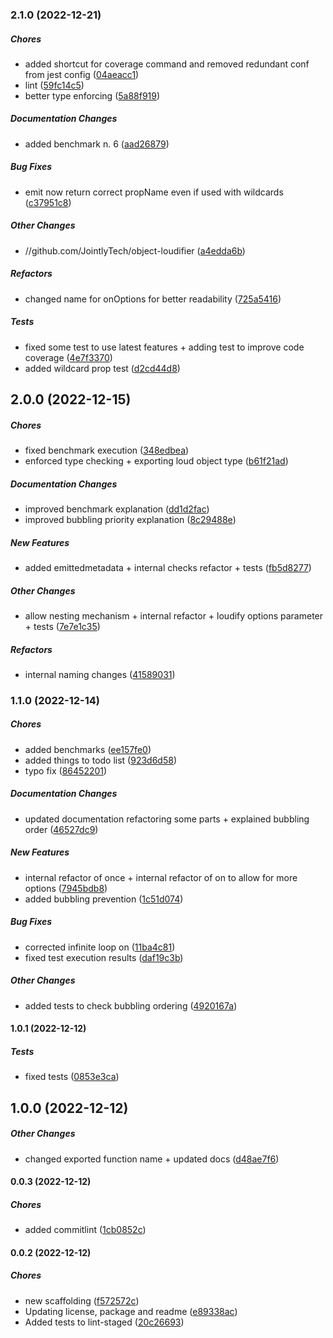 ### 2.1.0 (2022-12-21)

##### Chores

*  added shortcut for coverage command and removed redundant conf from jest config ([04aeacc1](https://github.com/JointlyTech/object-loudifier/commit/04aeacc1dc68a06d7fc04a4a47de947807649323))
*  lint ([59fc14c5](https://github.com/JointlyTech/object-loudifier/commit/59fc14c5d39767a5e6c96c97de056d4b4bfb2765))
*  better type enforcing ([5a88f919](https://github.com/JointlyTech/object-loudifier/commit/5a88f9191cc8e5ecbdf09b65663ad2f8aa1f4f25))

##### Documentation Changes

*  added benchmark n. 6 ([aad26879](https://github.com/JointlyTech/object-loudifier/commit/aad268791da57ab6239277a7307a73341a9b9a2d))

##### Bug Fixes

*  emit now return correct propName even if used with wildcards ([c37951c8](https://github.com/JointlyTech/object-loudifier/commit/c37951c897c00d1a217013b66c5f19e424af05e0))

##### Other Changes

* //github.com/JointlyTech/object-loudifier ([a4edda6b](https://github.com/JointlyTech/object-loudifier/commit/a4edda6b808a15d70c3581ea35012759f014f427))

##### Refactors

*  changed name for onOptions for better readability ([725a5416](https://github.com/JointlyTech/object-loudifier/commit/725a5416bc0621c6755c442bcf75878591e5a14e))

##### Tests

*  fixed some test to use latest features + adding test to improve code coverage ([4e7f3370](https://github.com/JointlyTech/object-loudifier/commit/4e7f33709cdae55e9e864d8699712f4ed7c0e73d))
*  added wildcard prop test ([d2cd44d8](https://github.com/JointlyTech/object-loudifier/commit/d2cd44d84dcc5c7fc661d64add593fd82bc0e96a))

## 2.0.0 (2022-12-15)

##### Chores

*  fixed benchmark execution ([348edbea](https://github.com/JointlyTech/object-loudifier/commit/348edbea31f59e074ac5d7aa9e3f078f5c3efe1a))
*  enforced type checking + exporting loud object type ([b61f21ad](https://github.com/JointlyTech/object-loudifier/commit/b61f21ad22dbac4e89ddf75828668d1be0c3ff66))

##### Documentation Changes

*  improved benchmark explanation ([dd1d2fac](https://github.com/JointlyTech/object-loudifier/commit/dd1d2fac61bd7ceb1ccb7bc85c2b1eec2483f3c9))
*  improved bubbling priority explanation ([8c29488e](https://github.com/JointlyTech/object-loudifier/commit/8c29488e16378249439ac722b840cbdb8678eb5f))

##### New Features

*  added emittedmetadata + internal checks refactor + tests ([fb5d8277](https://github.com/JointlyTech/object-loudifier/commit/fb5d8277428bee6c328a109040de32ac7e1092a4))

##### Other Changes

*  allow nesting mechanism + internal refactor + loudify options parameter + tests ([7e7e1c35](https://github.com/JointlyTech/object-loudifier/commit/7e7e1c35a83418000b887f065b2bd1f69b26345f))

##### Refactors

*  internal naming changes ([41589031](https://github.com/JointlyTech/object-loudifier/commit/41589031af41d8faf8b5482924ba9ed1ee85841e))

### 1.1.0 (2022-12-14)

##### Chores

*  added benchmarks ([ee157fe0](https://github.com/JointlyTech/object-loudifier/commit/ee157fe07bdcfb15ff34005fd1c8f9d467c3b4be))
*  added things to todo list ([923d6d58](https://github.com/JointlyTech/object-loudifier/commit/923d6d587f9df934ecedc9abcd237acc3f324f1d))
*  typo fix ([86452201](https://github.com/JointlyTech/object-loudifier/commit/86452201d51e3ce31e595223a97be0f63e4ec7d3))

##### Documentation Changes

*  updated documentation refactoring some parts + explained bubbling order ([46527dc9](https://github.com/JointlyTech/object-loudifier/commit/46527dc9ef3b2a60af58edd76bd244304b01333b))

##### New Features

*  internal refactor of once + internal refactor of on to allow for more options ([7945bdb8](https://github.com/JointlyTech/object-loudifier/commit/7945bdb8c3056178c4d70e63d037d083578e6077))
*  added bubbling prevention ([1c51d074](https://github.com/JointlyTech/object-loudifier/commit/1c51d074d3a8a9a7dda07422a6270af38c262397))

##### Bug Fixes

*  corrected infinite loop on ([11ba4c81](https://github.com/JointlyTech/object-loudifier/commit/11ba4c818a7c0921c127b18dc0786a6011c336a4))
*  fixed test execution results ([daf19c3b](https://github.com/JointlyTech/object-loudifier/commit/daf19c3b9bd5bc09bca92f29e881592794f6b333))

##### Other Changes

*  added tests to check bubbling ordering ([4920167a](https://github.com/JointlyTech/object-loudifier/commit/4920167afaadbe8c9fb32ee41197373eb87e4049))

#### 1.0.1 (2022-12-12)

##### Tests

*  fixed tests ([0853e3ca](https://github.com/JointlyTech/object-loudifier/commit/0853e3ca676461210fe58f9954c0fe684197e095))

## 1.0.0 (2022-12-12)

##### Other Changes

*  changed exported function name + updated docs ([d48ae7f6](https://github.com/JointlyTech/object-loudifier/commit/d48ae7f68b3c086f52d43e030c630a5aa9e2354b))

#### 0.0.3 (2022-12-12)

##### Chores

*  added commitlint ([1cb0852c](https://github.com/JointlyTech/object-loudifier/commit/1cb0852cb7c29b9390533e85cfea1cc642d8be94))

#### 0.0.2 (2022-12-12)

##### Chores

*  new scaffolding ([f572572c](https://github.com/JointlyTech/object-loudifier/commit/f572572c99c738558b7d1fcdc18a56a8624f709a))
*  Updating license, package and readme ([e89338ac](https://github.com/JointlyTech/object-loudifier/commit/e89338ac447416df95fe87a95fb00b004e12ad5b))
*  Added tests to lint-staged ([20c26693](https://github.com/JointlyTech/object-loudifier/commit/20c266938ba78b45a5a6a3d7ccaa89121884b021))

